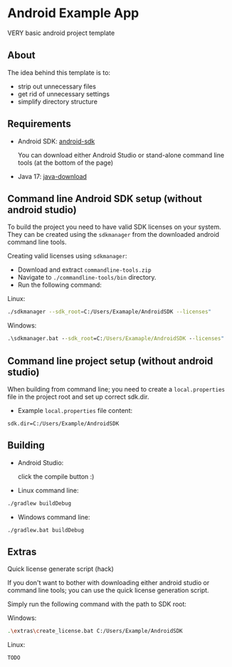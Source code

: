 # Android Example App
VERY basic android project template 

## About
The idea behind this template is to:
  - strip out unnecessary files 
  - get rid of unnecessary settings
  - simplify directory structure


## Requirements
- Android SDK: [android-sdk](https://developer.android.com/studio)

    You can download either Android Studio or stand-alone command line tools (at the bottom of the page)
    

- Java 17: [java-download](https://www.java.com/en/download/)


## Command line Android SDK setup (without android studio)

To build the project you need to have valid SDK licenses on your system. They can be created using the `sdkmanager` from 
the downloaded android command line tools.

Creating valid licenses using `sdkmanager`:
- Download and extract `commandline-tools.zip`
- Navigate to `./commandline-tools/bin` directory.
- Run the following command:

Linux:
```sh
./sdkmanager --sdk_root=C:/Users/Examaple/AndroidSDK --licenses"

```
Windows:
```cmd
.\sdkmanager.bat --sdk_root=C:/Users/Examaple/AndroidSDK --licenses"
```
    

## Command line project setup (without android studio)

When building from command line; you need to create a `local.properties` file in the project root and set up correct sdk.dir.
- Example `local.properties` file content:
```
sdk.dir=C:/Users/Example/AndroidSDK
```


## Building
- Android Studio:
  
  click the compile button :)
- Linux command line:
```sh
./gradlew buildDebug
```
- Windows command line:
```
./gradlew.bat buildDebug
```

## Extras
Quick license generate script (hack)

If you don't want to bother with downloading either android studio or command line tools; you can use the
quick license generation script.

Simply run the following command with the path to SDK root:

Windows:
```sh
.\extras\create_license.bat C:/Users/Example/AndroidSDK
```

Linux:
```sh
TODO
```
